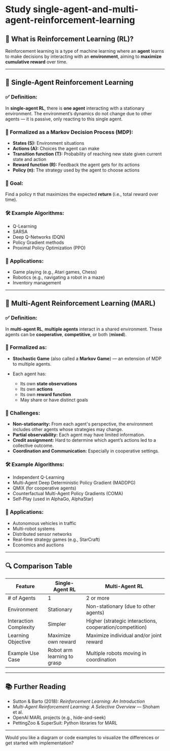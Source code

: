 # Study single-agent-and-multi-agent-reinforcement-learning


## 🔹 What is Reinforcement Learning (RL)?

Reinforcement learning is a type of machine learning where an **agent** learns to make decisions by interacting with an **environment**, aiming to **maximize cumulative reward** over time.

---

## 🔸 Single-Agent Reinforcement Learning

### ✅ Definition:

In **single-agent RL**, there is **one agent** interacting with a stationary environment. The environment’s dynamics do not change due to other agents — it is passive, only reacting to this single agent.

### 📌 Formalized as a **Markov Decision Process (MDP)**:

* **States (S):** Environment situations
* **Actions (A):** Choices the agent can make
* **Transition function (T):** Probability of reaching new state given current state and action
* **Reward function (R):** Feedback the agent gets for its actions
* **Policy (π):** The strategy used by the agent to choose actions

### 🧠 Goal:

Find a policy π that maximizes the expected **return** (i.e., total reward over time).

### 🛠️ Example Algorithms:

* Q-Learning
* SARSA
* Deep Q-Networks (DQN)
* Policy Gradient methods
* Proximal Policy Optimization (PPO)

### 🧩 Applications:

* Game playing (e.g., Atari games, Chess)
* Robotics (e.g., navigating a robot in a maze)
* Inventory management

---

## 🔸 Multi-Agent Reinforcement Learning (MARL)

### ✅ Definition:

In **multi-agent RL**, **multiple agents** interact in a shared environment. These agents can be **cooperative**, **competitive**, or both (**mixed**).

### 📌 Formalized as:

* **Stochastic Game** (also called a **Markov Game**) — an extension of MDP to multiple agents.
* Each agent has:

  * Its own **state observations**
  * Its own **actions**
  * Its own **reward function**
  * May share or have distinct goals

### 🧠 Challenges:

* **Non-stationarity:** From each agent's perspective, the environment includes other agents whose strategies may change.
* **Partial observability:** Each agent may have limited information.
* **Credit assignment:** Hard to determine which agent’s actions led to a collective outcome.
* **Coordination and Communication:** Especially in cooperative settings.

### 🛠️ Example Algorithms:

* Independent Q-Learning
* Multi-Agent Deep Deterministic Policy Gradient (MADDPG)
* QMIX (for cooperative agents)
* Counterfactual Multi-Agent Policy Gradients (COMA)
* Self-Play (used in AlphaGo, AlphaStar)

### 🧩 Applications:

* Autonomous vehicles in traffic
* Multi-robot systems
* Distributed sensor networks
* Real-time strategy games (e.g., StarCraft)
* Economics and auctions

---

## 🔍 Comparison Table

| Feature                | Single-Agent RL             | Multi-Agent RL                                           |
| ---------------------- | --------------------------- | -------------------------------------------------------- |
| # of Agents            | 1                           | 2 or more                                                |
| Environment            | Stationary                  | Non-stationary (due to other agents)                     |
| Interaction Complexity | Simpler                     | Higher (strategic interactions, cooperation/competition) |
| Learning Objective     | Maximize own reward         | Maximize individual and/or joint reward                  |
| Example Use Case       | Robot arm learning to grasp | Multiple robots moving in coordination                   |

---

## 📚 Further Reading

* Sutton & Barto (2018): *Reinforcement Learning: An Introduction*
* *Multi-Agent Reinforcement Learning: A Selective Overview* — Shoham et al.
* OpenAI MARL projects (e.g., hide-and-seek)
* PettingZoo & SuperSuit: Python libraries for MARL

---

Would you like a diagram or code examples to visualize the differences or get started with implementation?
